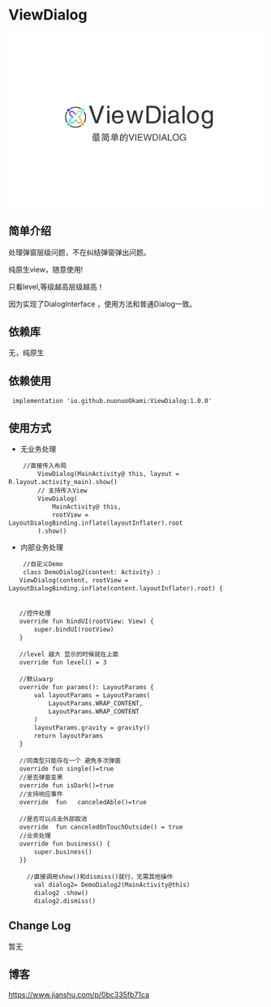 # ViewDialog
![Image text](https://github.com/nuonuoOkami/images/blob/main/xdialog.png)
## 简单介绍
处理弹窗层级问题，不在纠结弹窗弹出问题。

纯原生view，随意使用!

只看level,等级越高层级越高！

因为实现了DialogInterface ，使用方法和普通Dialog一致。


## 依赖库

   无，纯原生


## 依赖使用

     implementation 'io.github.nuonuoOkami:ViewDialog:1.0.0'

## 使用方式

* 无业务处理
```
    //直接传入布局
        ViewDialog(MainActivity@ this, layout = R.layout.activity_main).show()
        // 支持传入View
        ViewDialog(
            MainActivity@ this,
            rootView = LayoutDialogBinding.inflate(layoutInflater).root
        ).show()
```
* 内部业务处理
 ```
     //自定义Demo
     class DemoDialog2(content: Activity) :
    ViewDialog(content, rootView = LayoutDialogBinding.inflate(content.layoutInflater).root) {


    //控件处理
    override fun bindUI(rootView: View) {
        super.bindUI(rootView)
    }

    //level 越大 显示的时候就在上面
    override fun level() = 3

    //默认warp
    override fun params(): LayoutParams {
        val layoutParams = LayoutParams(
            LayoutParams.WRAP_CONTENT,
            LayoutParams.WRAP_CONTENT
        )
        layoutParams.gravity = gravity()
        return layoutParams
    }

    //同类型只能存在一个 避免多次弹窗
    override fun single()=true
    //是否弹窗变黑
    override fun isDark()=true
    //支持响应事件
    override  fun   canceledAble()=true

    //是否可以点击外部取消
    override  fun canceledOnTouchOutside() = true
    //业务处理
    override fun business() {
        super.business()
    }}

      //直接调用show()和dismiss()就行，无需其他操作
        val dialog2= DemoDialog2(MainActivity@this)
        dialog2 .show()
        dialog2.dismiss()
```


## Change Log
暂无


## 博客
https://www.jianshu.com/p/0bc335fb71ca
    
    
    

